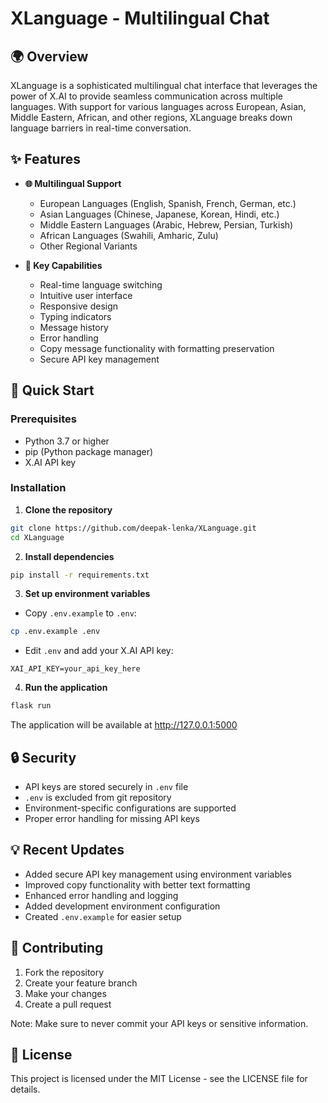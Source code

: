 # XLanguage - Multilingual Chat 



## 🌍 Overview

XLanguage is a sophisticated multilingual chat interface that leverages the power of X.AI to provide seamless communication across multiple languages. With support for various languages across European, Asian, Middle Eastern, African, and other regions, XLanguage breaks down language barriers in real-time conversation.

## ✨ Features

- **🌐 Multilingual Support**
  - European Languages (English, Spanish, French, German, etc.)
  - Asian Languages (Chinese, Japanese, Korean, Hindi, etc.)
  - Middle Eastern Languages (Arabic, Hebrew, Persian, Turkish)
  - African Languages (Swahili, Amharic, Zulu)
  - Other Regional Variants

- **🎯 Key Capabilities**
  - Real-time language switching
  - Intuitive user interface
  - Responsive design
  - Typing indicators
  - Message history
  - Error handling
  - Copy message functionality with formatting preservation
  - Secure API key management

## 🚀 Quick Start

### Prerequisites
- Python 3.7 or higher
- pip (Python package manager)
- X.AI API key

### Installation

1. **Clone the repository**
```bash
git clone https://github.com/deepak-lenka/XLanguage.git
cd XLanguage
```

2. **Install dependencies**
```bash
pip install -r requirements.txt
```

3. **Set up environment variables**
- Copy `.env.example` to `.env`:
```bash
cp .env.example .env
```
- Edit `.env` and add your X.AI API key:
```
XAI_API_KEY=your_api_key_here
```

4. **Run the application**
```bash
flask run
```
The application will be available at http://127.0.0.1:5000

## 🔒 Security

- API keys are stored securely in `.env` file
- `.env` is excluded from git repository
- Environment-specific configurations are supported
- Proper error handling for missing API keys

## 💡 Recent Updates

- Added secure API key management using environment variables
- Improved copy functionality with better text formatting
- Enhanced error handling and logging
- Added development environment configuration
- Created `.env.example` for easier setup

## 🤝 Contributing

1. Fork the repository
2. Create your feature branch
3. Make your changes
4. Create a pull request

Note: Make sure to never commit your API keys or sensitive information.

## 📝 License

This project is licensed under the MIT License - see the LICENSE file for details.
